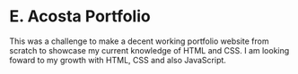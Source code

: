 # E. Acosta Portfolio

This was a challenge to make a decent working portfolio website from scratch to showcase my current knowledge of HTML and CSS. I am looking foward to my growth with HTML, CSS and also JavaScript. 
